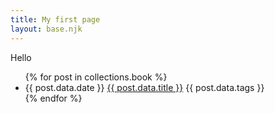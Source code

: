 ```yaml
---
title: My first page
layout: base.njk
---
```


Hello

<ul>
{% for post in collections.book %}
  <li>{{ post.data.date }} <a href="{{ post.url}}">{{ post.data.title }}</a> {{ post.data.tags }}</li>
{% endfor %}
</ul>